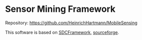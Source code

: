 Sensor Mining Framework
=======================

Repository: 
https://github.com/HeinrichHartmann/MobileSensing

This software is based on [SDCFramework](http://www.sdcf.eu/),
[sourceforge](sourceforge.net/p/sdcf/).
